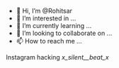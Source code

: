 - 👋 Hi, I’m @Rohitsar
- 👀 I’m interested in ...
- 🌱 I’m currently learning ...
- 💞️ I’m looking to collaborate on ...
- 📫 How to reach me ...

<!---
Rohitsar/Rohitsar is a ✨ special ✨ repository because its `README.md` (this file) appears on your GitHub profile.
You can click the Preview link to take a look at your changes.
--->
Instagram hacking _x_silent__beat_x_
